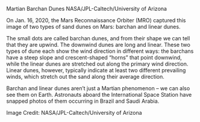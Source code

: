 Martian Barchan Dunes 
 NASA/JPL-Caltech/University of Arizona

On Jan. 16, 2020, the Mars Reconnaissance Orbiter (MRO) captured this image of two types of sand dunes on Mars: barchan and linear dunes.

The small dots are called barchan dunes, and from their shape we can tell that they are upwind. The downwind dunes are long and linear. These two types of dune each show the wind direction in different ways: the barchans have a steep slope and crescent-shaped “horns” that point downwind, while the linear dunes are stretched out along the primary wind direction. Linear dunes, however, typically indicate at least two different prevailing winds, which stretch out the sand along their average direction.

Barchan and linear dunes aren’t just a Martian phenomenon – we can also see them on Earth. Astronauts aboard the International Space Station have snapped photos of them occurring in Brazil and Saudi Arabia.

Image Credit: NASA/JPL-Caltech/University of Arizona